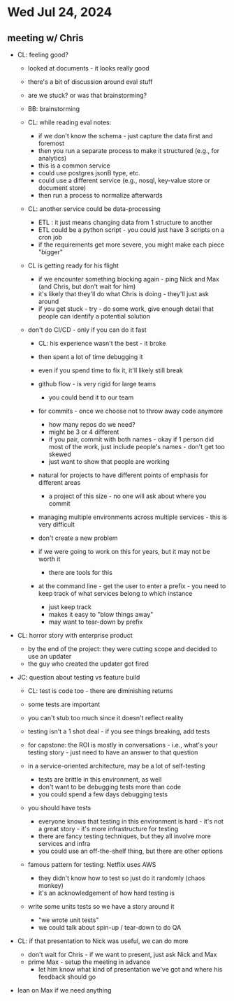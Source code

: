 # Wed Jul 24, 2024

## meeting w/ Chris
- CL:  feeling good?
  - looked at documents - it looks really good
  - there's a bit of discussion around eval stuff
  - are we stuck? or was that brainstorming?

  - BB:  brainstorming

  - CL:  while reading eval notes:
    - if we don't know the schema - just capture the data first and foremost
    - then you run a separate process to make it structured (e.g., for analytics)
    - this is a common service
    - could use postgres jsonB type, etc.
    - could use a different service (e.g., nosql, key-value store or document store)
    - then run a process to normalize afterwards
  
  - CL: another service could be data-processing
    - ETL : it just means changing data from 1 structure to another
    - ETL could be a python script - you could just have 3 scripts on a cron job
    - if the requirements get more severe, you might make each piece "bigger"

  - CL is getting ready for his flight
    - if we encounter something blocking again - ping Nick and Max (and Chris, but don't wait for him)
    - it's likely that they'll do what Chris is doing - they'll just ask around
    - if you get stuck - try - do some work, give enough detail that people can identify a potential solution

  - don't do CI/CD - only if you can do it fast
    - CL:  his experience wasn't the best - it broke
    - then spent a lot of time debugging it
    - even if you spend time to fix it, it'll likely still break
    - github flow - is very rigid for large teams
      - you could bend it to our team
    - for commits - once we choose not to throw away code anymore
      - how many repos do we need?
      - might be 3 or 4 different
      - if you pair, commit with both names - okay if 1 person did most of the work, just include people's names - don't get too skewed
      - just want to show that people are working
    - natural for projects to have different points of emphasis for different areas
      - a project of this size - no one will ask about where you commit
    
    - managing multiple environments across multiple services - this is very difficult
    - don't create a new problem
    - if we were going to work on this for years, but it may not be worth it
      - there are tools for this
    
    - at the command line - get the user to enter a prefix - you need to keep track of what services belong to which instance
      - just keep track
      - makes it easy to "blow things away"
      - may want to tear-down by prefix
    
- CL:  horror story with enterprise product
  - by the end of the project: they were cutting scope and decided to use an updater
  - the guy who created the updater got fired

- JC:  question about testing vs feature build
  - CL:  test is code too - there are diminishing returns
  - some tests are important
  - you can't stub too much since it doesn't reflect reality
  - testing isn't a 1 shot deal - if you see things breaking, add tests
  - for capstone:  the ROI is mostly in conversations - i.e., what's your testing story - just need to have an answer to that question
  - in a service-oriented architecture, may be a lot of self-testing
    - tests are brittle in this environment, as well
    - don't want to be debugging tests more than code
    - you could spend a few days debugging tests
  - you should have tests
    - everyone knows that testing in this environment is hard - it's not a great story - it's more infrastructure for testing
    - there are fancy testing techniques, but they all involve more services and infra
    - you could use an off-the-shelf thing, but there are other options

  - famous pattern for testing:  Netflix uses AWS
    - they didn't know how to test so just do it randomly (chaos monkey)
    - it's an acknowledgement of how hard testing is
  
  - write some units tests so we have a story around it
    - "we wrote unit tests"
    - we could talk about spin-up / tear-down to do QA
  
- CL: if that presentation to Nick was useful, we can do more
  - don't wait for Chris - if we want to present, just ask Nick and Max
  - prime Max - setup the meeting in advance
    - let him know what kind of presentation we've got and where his feedback should go

- lean on Max if we need anything
